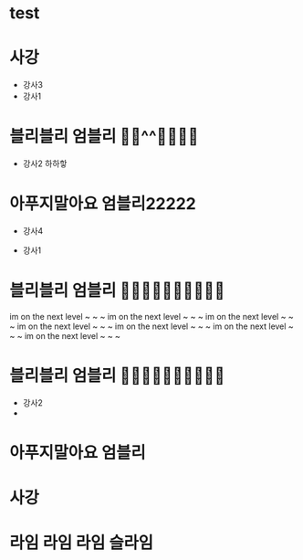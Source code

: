 # test

# 사강
- 강사3
- 강사1
# 블리블리 엄블리 💖💛^^💓💕💜💗
- 강사2
하하핳
# 아푸지말아요 엄블리22222
- 강사4



- 강사1

# 블리블리 엄블리 💖💛💚💘💝💙💓💕💜💗
im on the next level ~ ~ ~
im on the next level ~ ~ ~
im on the next level ~ ~ ~
im on the next level ~ ~ ~
im on the next level ~ ~ ~
im on the next level ~ ~ ~
im on the next level ~ ~ ~

# 블리블리 엄블리 💖💛💚💘💝💙💓💕💜💗
- 강사2
-

# 아푸지말아요 엄블리
# 사강

# 라임 라임 라임 슬라임

